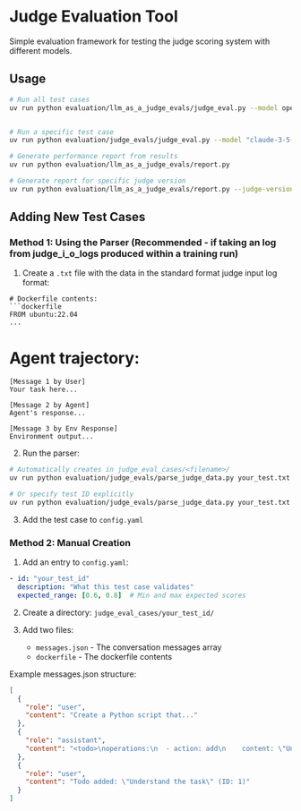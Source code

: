 # Judge Evaluation Tool

Simple evaluation framework for testing the judge scoring system with different models.

## Usage

```bash
# Run all test cases
uv run python evaluation/llm_as_a_judge_evals/judge_eval.py --model openrouter/openai/gpt-4.1 --attempts 3


# Run a specific test case
uv run python evaluation/judge_evals/judge_eval.py --model "claude-3-5-sonnet-20241022" --test-id perfect_execution

# Generate performance report from results
uv run python evaluation/llm_as_a_judge_evals/report.py

# Generate report for specific judge version
uv run python evaluation/llm_as_a_judge_evals/report.py --judge-version v4.2
```

## Adding New Test Cases

### Method 1: Using the Parser (Recommended - if taking an log from judge_i_o_logs produced within a training run)

1. Create a `.txt` file with the data in the standard format judge input log format:
```
# Dockerfile contents:
```dockerfile
FROM ubuntu:22.04
...
```

# Agent trajectory:
```
[Message 1 by User]
Your task here...

[Message 2 by Agent]
Agent's response...

[Message 3 by Env Response]
Environment output...
```

2. Run the parser:
```bash
# Automatically creates in judge_eval_cases/<filename>/
uv run python evaluation/judge_evals/parse_judge_data.py your_test.txt

# Or specify test ID explicitly
uv run python evaluation/judge_evals/parse_judge_data.py your_test.txt --test-id my_test_id
```

3. Add the test case to `config.yaml` 

### Method 2: Manual Creation

1. Add an entry to `config.yaml`:
```yaml
- id: "your_test_id"
  description: "What this test case validates"
  expected_range: [0.6, 0.8]  # Min and max expected scores
```

2. Create a directory: `judge_eval_cases/your_test_id/`

3. Add two files:
   - `messages.json` - The conversation messages array
   - `dockerfile` - The dockerfile contents

Example messages.json structure:
```json
[
  {
    "role": "user",
    "content": "Create a Python script that..."
  },
  {
    "role": "assistant", 
    "content": "<todo>\noperations:\n  - action: add\n    content: \"Understand the task\"\n</todo>"
  },
  {
    "role": "user",
    "content": "Todo added: \"Understand the task\" (ID: 1)"
  }
]
```